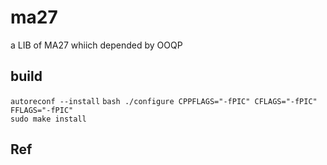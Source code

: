 # ma27
a LIB of MA27 whiich depended by OOQP

## build  

`autoreconf --install`
`bash ./configure CPPFLAGS="-fPIC" CFLAGS="-fPIC" FFLAGS="-fPIC"`  
`sudo make install`

## Ref
[](https://github.com/RENyunfan/ooqp_group/issues/1)
